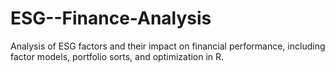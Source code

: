 # ESG--Finance-Analysis
Analysis of ESG factors and their impact on financial performance, including factor models, portfolio sorts, and optimization in R.
